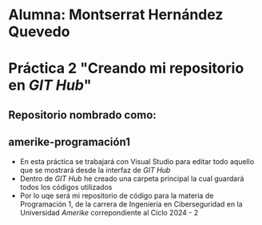 # Alumna: Montserrat Hernández Quevedo
# Práctica 2 "Creando mi repositorio en _GIT Hub_"
## Repositorio nombrado como:
## amerike-programación1

- En esta práctica se trabajará con Visual Studio para editar todo aquello que se mostrará desde la interfaz de _GIT Hub_
- Dentro de _GIT Hub_ he creado una carpeta principal la cual guardará todos los códigos utilizados
- Por lo uqe será mi repositorio de código para la materia de Programación 1, de la carrera de Ingeniería en Ciberseguridad en la Universidad _Amerike_ correpondiente al Ciclo 2024 - 2